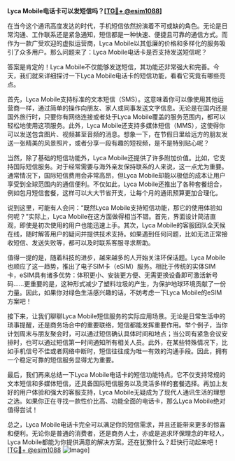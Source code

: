 **Lyca Mobile电话卡可以发短信吗？[[TG💪+ @esim1088](https://t.me/s/esim1088)]**

在当今这个通讯高度发达的时代，手机短信依然扮演着不可或缺的角色。无论是日常沟通、工作联系还是紧急通知，短信都是一种快速、便捷且可靠的通信方式。而作为一款广受欢迎的虚拟运营商，Lyca Mobile以其低廉的价格和多样化的服务吸引了众多用户。那么问题来了：Lyca Mobile电话卡是否支持发送短信呢？

答案是肯定的！Lyca Mobile不仅能够发送短信，其功能还非常强大和完善。今天，我们就来详细探讨一下Lyca Mobile电话卡的短信功能，看看它究竟有哪些亮点。

首先，Lyca Mobile支持标准的文本短信（SMS）。这意味着你可以像使用其他运营商一样，通过简单的操作向朋友、家人或同事发送文字信息。无论是在国内还是国外旅行时，只要你有网络连接或者处于Lyca Mobile覆盖的服务范围内，都可以轻松地使用这项服务。此外，Lyca Mobile还支持多媒体短信（MMS），这使得你可以发送包含图片、视频甚至音频的消息。想象一下，在节假日里给远方的朋友发送一张精美的风景照片，或者分享一段有趣的短视频，是不是特别贴心呢？

当然，除了基础的短信功能外，Lyca Mobile还提供了许多附加价值。比如，它支持国际短信服务。对于经常需要与海外亲友保持联系的人来说，这一点尤为重要。通常情况下，国际短信费用会非常高昂，但Lyca Mobile却能以极低的成本让用户享受到全球范围内的通信便利。不仅如此，Lyca Mobile还推出了各种套餐组合，例如包月短信套餐，这样可以大大节省开支，让每个月的通讯预算更加合理化。

说到这里，可能有人会问：“既然Lyca Mobile支持短信功能，那它的使用体验如何呢？”实际上，Lyca Mobile在这方面做得相当不错。首先，界面设计简洁直观，即使是初次使用的用户也能迅速上手。其次，Lyca Mobile的客服团队全天候在线，随时解答用户的疑问并提供技术支持。如果遇到任何问题，比如无法正常接收短信、发送失败等，都可以及时联系客服寻求帮助。

值得一提的是，随着科技的进步，越来越多的人开始关注环保话题。Lyca Mobile也顺应了这一趋势，推出了电子SIM卡（eSIM）服务。相比于传统的实体SIM卡，eSIM具有诸多优势：体积更小、安装更方便、无需更换设备即可激活新号码……更重要的是，这种形式减少了塑料垃圾的产生，为保护地球环境贡献了一份力量。因此，如果你对绿色生活感兴趣的话，不妨考虑一下Lyca Mobile的eSIM方案吧！

接下来，让我们聊聊Lyca Mobile短信服务的实际应用场景。无论是日常生活中的琐事提醒，还是商务场合中的重要联络，短信都能发挥重要作用。举个例子，当你计划周末与朋友聚会时，可以通过短信确认具体时间和地点；当公司有紧急会议安排时，也可以通过短信第一时间通知所有相关人员。此外，在某些特殊情况下，比如手机信号不佳或者网络中断时，短信往往成为唯一有效的沟通手段。因此，拥有一个稳定可靠的短信服务显得尤为重要。

最后，我们再来总结一下Lyca Mobile电话卡的短信功能特点。它不仅支持常规的文本短信和多媒体短信，还具备国际短信服务以及灵活多样的套餐选择。再加上友好的用户体验和强大的客服支持，Lyca Mobile无疑成为了现代人通讯生活的理想之选。如果你正在寻找一款性价比高、功能全面的电话卡，那么Lyca Mobile绝对值得尝试！

总之，Lyca Mobile电话卡完全可以满足你的短信需求，并且还能带来更多的惊喜和便利。无论你是普通的消费者，还是商务人士，亦或是追求环保理念的年轻人，Lyca Mobile都能为你提供满意的解决方案。还在犹豫什么？赶快行动起来吧！[[TG💪+ @esim1088](https://t.me/s/esim1088) ![Image](https://i.postimg.cc/4NQfJmqS/Snipaste-2025-05-13-00-14-12.png)]